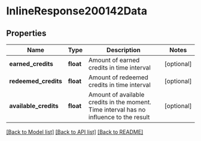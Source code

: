 # InlineResponse200142Data

## Properties
Name | Type | Description | Notes
------------ | ------------- | ------------- | -------------
**earned_credits** | **float** | Amount of earned credits in time interval | [optional] 
**redeemed_credits** | **float** | Amount of redeemed credits in time interval | [optional] 
**available_credits** | **float** | Amount of available credits in the moment. Time interval has no influence to the result | [optional] 

[[Back to Model list]](../../README.md#documentation-for-models) [[Back to API list]](../../README.md#documentation-for-api-endpoints) [[Back to README]](../../README.md)


